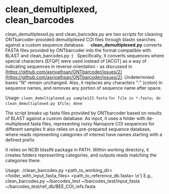 # clean_demultiplexed, clean_barcodes
clean_demultiplexed.py and clean_barcodes.py are two scripts for cleaning ONTbarcoder-provided demultiplexed COI files through blastn searches against a custom sequence database.
 &nbsp;
 &nbsp;
**clean_demultiplexed.py** converts FASTA files provided by ONTbarcoder into the format compatible with BLAST and clean_barcodes.py :)
 &nbsp;
Specifically, it converts sequences where special characters [EFQP] were used instead of [ACGT] as a way of indicating sequences in reverse orientation - as discussed in [https://github.com/asrivathsan/ONTbarcoder/issues/2](https://github.com/asrivathsan/ONTbarcoder/issues/2). Undetermnied bases "N" remain unchanged.
Also, it replaces any characters ":" (colon) in sequence names, and removes any portion of sequence name after space.

Usage: 
`clean_demultiplexed.py sample123.fasta`
`for file in *.fasta; do clean_demultiplexed.py $file; done`
 &nbsp;
 &nbsp;

The script breaks up fasta files provided by ONTbarcoder based on results of BLAST against a custom database.
As input, it uses a folder with de-multiplexed fasta files, representing noisy Nanopore COI sequences for different samples
It also relies on a pre-prepared sequence database, where reads representing categories of interest have names starting with a defined prefix

It relies on NCBI blastN package in PATH.
Within working directory, it creates folders representing categories, and outputs reads matching the categories there.


Usage: ./clean_barcodes.py <path_to_working_dir> <folder_with_input_fasta_files> <path_to_reference_db.fasta> \n')
E.g., clean_barcodes.py ~/barcodes_test ~/barcodes_test/input_fasta ~/barcodes_test/ref_db/BEE_COI_refs.fasta
